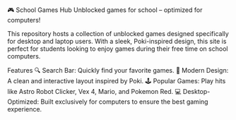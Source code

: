 🎮 School Games Hub
Unblocked games for school – optimized for computers!

This repository hosts a collection of unblocked games designed specifically for desktop and laptop users. With a sleek, Poki-inspired design, this site is perfect for students looking to enjoy games during their free time on school computers.

Features
🔍 Search Bar: Quickly find your favorite games.
🎨 Modern Design: A clean and interactive layout inspired by Poki.
🕹️ Popular Games: Play hits like Astro Robot Clicker, Vex 4, Mario, and Pokemon Red.
💻 Desktop-Optimized: Built exclusively for computers to ensure the best gaming experience.
